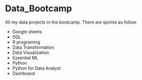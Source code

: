 # Data_Bootcamp

All my data projects in the bootcamp. There are sprints as follow.

- Google sheets
- SQL
- R programing
- Data Transformation
- Data Visualization
- Essential ML
- Python
- Python for Data Analyst
- Dashboard
